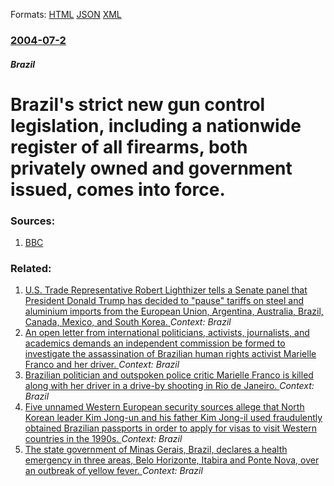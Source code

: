 
Formats: [HTML](/news/2004/07/2/brazil-s-strict-new-gun-control-legislation-including-a-nationwide-register-of-all-firearms-both-privately-owned-and-government-issued-c.html)  [JSON](/news/2004/07/2/brazil-s-strict-new-gun-control-legislation-including-a-nationwide-register-of-all-firearms-both-privately-owned-and-government-issued-c.json)  [XML](/news/2004/07/2/brazil-s-strict-new-gun-control-legislation-including-a-nationwide-register-of-all-firearms-both-privately-owned-and-government-issued-c.xml)  

### [2004-07-2](/news/2004/07/2/index.md)

##### Brazil
#  Brazil's strict new gun control legislation, including a nationwide register of all firearms, both privately owned and government issued, comes into force. 




### Sources:

1. [BBC](http://news.bbc.co.uk/2/hi/americas/3862173.stm)

### Related:

1. [U.S. Trade Representative Robert Lighthizer tells a Senate panel that President Donald Trump has decided to "pause" tariffs on steel and aluminium imports from the European Union, Argentina, Australia, Brazil, Canada, Mexico, and South Korea. ](/news/2018/03/22/u-s-trade-representative-robert-lighthizer-tells-a-senate-panel-that-president-donald-trump-has-decided-to-pause-tariffs-on-steel-and-alu.md) _Context: Brazil_
2. [An open letter from international politicians, activists, journalists, and academics demands an independent commission be formed to investigate the assassination of Brazilian human rights activist Marielle Franco and her driver. ](/news/2018/03/22/an-open-letter-from-international-politicians-activists-journalists-and-academics-demands-an-independent-commission-be-formed-to-investig.md) _Context: Brazil_
3. [Brazilian politician and outspoken police critic Marielle Franco is killed along with her driver in a drive-by shooting in Rio de Janeiro. ](/news/2018/03/14/brazilian-politician-and-outspoken-police-critic-marielle-franco-is-killed-along-with-her-driver-in-a-drive-by-shooting-in-rio-de-janeiro.md) _Context: Brazil_
4. [Five unnamed Western European security sources allege that North Korean leader Kim Jong-un and his father Kim Jong-il used fraudulently obtained Brazilian passports in order to apply for visas to visit Western countries in the 1990s. ](/news/2018/02/27/five-unnamed-western-european-security-sources-allege-that-north-korean-leader-kim-jong-un-and-his-father-kim-jong-il-used-fraudulently-obta.md) _Context: Brazil_
5. [The state government of Minas Gerais, Brazil, declares a health emergency in three areas, Belo Horizonte, Itabira and Ponte Nova, over an outbreak of yellow fever. ](/news/2018/01/20/the-state-government-of-minas-gerais-brazil-declares-a-health-emergency-in-three-areas-belo-horizonte-itabira-and-ponte-nova-over-an-ou.md) _Context: Brazil_
